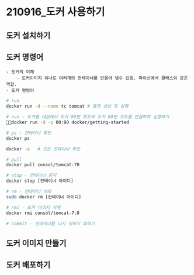 # 210916_도커 사용하기
## 도커 설치하기

## 도커 명령어
	- 도커의 이해
		- 도커이미지 하나로 여러개의 컨테이너를 만들어 낼수 있음. 파이선에서 클래스와 같은 역할.
	- 도커 명령어
``` bash
# run
docker run -d --name tc tomcat # 톰캣 생성 및 실행

# run - 도커를 데몬에서 도커 80번 포트와 도커 80번 포트를 연결하여 실행하기
docker run -d -p 80:80 docker/getting-started

# ps : 컨테이너 확인
docker ps

docker -a 	# 모든 컨테이너 확인

# pull
docker pull consol/tomcat-70

# stop - 컨테이너 중지
docker stop [컨테이너 아이디]

# rm - 컨테이너 삭제
sudo docker rm [컨테이너 아이디]

# rmi - 도커 이미지 삭제
docker rmi consol/tomcat-7.0

# commit - 컨테이너를 다시 이미지 화하기

```

## 도커 이미지 만들기

## 도커 배포하기
